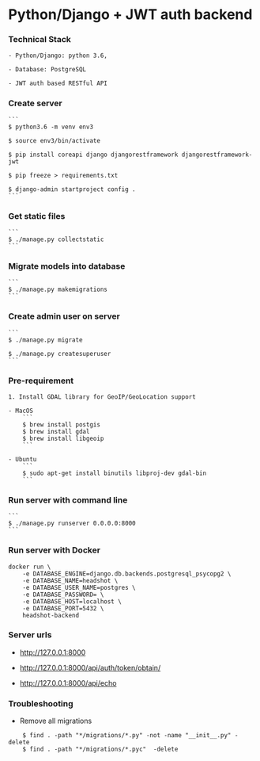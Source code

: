 Python/Django + JWT auth backend
================================

### Technical Stack

	- Python/Django: python 3.6,

	- Database: PostgreSQL

	- JWT auth based RESTful API

### Create server

	```
	$ python3.6 -m venv env3

	$ source env3/bin/activate

	$ pip install coreapi django djangorestframework djangorestframework-jwt

	$ pip freeze > requirements.txt

	$ django-admin startproject config .
	```

### Get static files

	```
	$ ./manage.py collectstatic
	```

### Migrate models into database
	```
	$ ./manage.py makemigrations
	```

### Create admin user on server

	```
	$ ./manage.py migrate

	$ ./manage.py createsuperuser
	```

### Pre-requirement

	1. Install GDAL library for GeoIP/GeoLocation support

	- MacOS
		```
		$ brew install postgis
		$ brew install gdal
		$ brew install libgeoip
		```

	- Ubuntu
		```
		$ sudo apt-get install binutils libproj-dev gdal-bin
		```

### Run server with command line
	```
	$ ./manage.py runserver 0.0.0.0:8000
	```

### Run server with Docker
```
docker run \
	-e DATABASE_ENGINE=django.db.backends.postgresql_psycopg2 \
	-e DATABASE_NAME=headshot \
	-e DATABASE_USER_NAME=postgres \
	-e DATABASE_PASSWORD= \
	-e DATABASE_HOST=localhost \
	-e DATABASE_PORT=5432 \
	headshot-backend 
```


### Server urls

- http://127.0.0.1:8000

- http://127.0.0.1:8000/api/auth/token/obtain/

- http://127.0.0.1:8000/api/echo

### Troubleshooting

- Remove all migrations
```
	$ find . -path "*/migrations/*.py" -not -name "__init__.py" -delete
	$ find . -path "*/migrations/*.pyc"  -delete
```